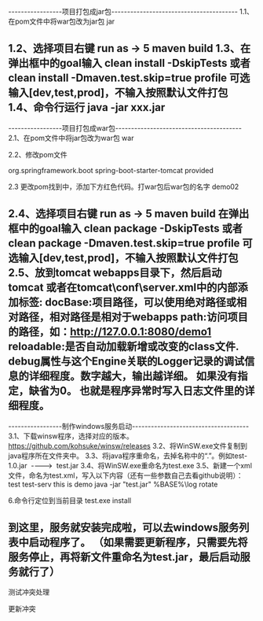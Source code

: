 -----------------项目打包成jar包----------------------------------------
1.1、在pom文件中将war包改为jar包
<packaging>jar</packaging>

1.2、选择项目右键 run as -> 5 maven build
1.3、在弹出框中的goal输入  clean install -DskipTests 或者clean install -Dmaven.test.skip=true
     profile 可选输入[dev,test,prod]，不输入按照默认文件打包
1.4、命令行运行 java -jar xxx.jar
-----------------------------------------------------------------------
  
-----------------项目打包成war包----------------------------------------
2.1、在pom文件中将jar包改为war包
<packaging>war</packaging>

2.2、修改pom文件
<!--配置外部TOMCAT -->
<dependency>
<groupId>org.springframework.boot</groupId>
<artifactId>spring-boot-starter-tomcat</artifactId>
<scope>provided</scope>
</dependency>

2.3 更改pom找到<build></build>中，添加下方红色代码。打war包后war包的名字
<finalName>demo02</finalName>

2.4、选择项目右键 run as -> 5 maven build
     在弹出框中的goal输入  clean package -DskipTests 或者clean package -Dmaven.test.skip=true
  profile 可选输入[dev,test,prod]，不输入按照默认文件打包
2.5、放到tomcat webapps目录下，然后启动tomcat
            或者在tomcat\conf\server.xml中的<host></host>内部添加<context/>标签: 
<Context debug="0" docBase="D:\demo1\web" path="/demo1" privileged="true" reloadable="true"/>
docBase:项目路径，可以使用绝对路径或相对路径，相对路径是相对于webapps 
path:访问项目的路径，如：http://127.0.0.1:8080/demo1 
reloadable:是否自动加载新增或改变的class文件. 
debug属性与这个Engine关联的Logger记录的调试信息的详细程度。数字越大，输出越详细。
如果没有指定，缺省为0。 也就是程序异常时写入日志文件里的详细程度。
-----------------------------------------------------------------------


-----------------制作windows服务启动-------------------------------------
3.1、下载winsw程序，选择对应的版本。https://github.com/kohsuke/winsw/releases
3.2、将WinSW.exe文件复制到java程序所在文件夹中。
3.3、将java程序重命名，去掉名称中的“.”。例如test-1.0.jar  ---->  test.jar
3.4、将WinSW.exe重命名为test.exe
3.5、新建一个xml文件，命名为test.xml，写入以下内容（还有一些参数自己去看github说明）：
<service>
 <id>test</id>
 <name>test-serv</name>
 <description>this is demo</description>
 <executable>java</executable>
 <arguments>-jar "test.jar"</arguments>
 <logpath>%BASE%\log</logpath>
 <logmode>rotate</logmode>
</service>

6.命令行定位到当前目录
test.exe install

到这里，服务就安装完成啦，可以去windows服务列表中启动程序了。
（如果需要更新程序，只需要先将服务停止，再将新文件重命名为test.jar，最后启动服务就行了）
---------------------------------------------------------------------------

测试冲突处理

更新冲突
